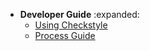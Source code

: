 <navigation>

* <span class="lead">**Developer Guide**</span> :expanded:
    * [Using Checkstyle]({{baseUrl}}/UsingCheckstyle.html)
    * [Process Guide]({{baseUrl}}/Process.html)

</navigation>